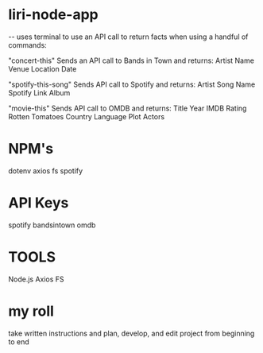 # liri-node-app

-- uses terminal to use an API call to return facts when using a handful of commands:

"concert-this"
Sends an API call to Bands in Town and returns:
Artist Name
Venue
Location
Date

"spotify-this-song"
Sends API call to Spotify and returns:
Artist
Song Name
Spotify Link
Album

"movie-this"
Sends API call to OMDB and returns:
Title
Year
IMDB Rating
Rotten Tomatoes
Country
Language
Plot
Actors





# NPM's

dotenv
axios
fs
spotify

# API Keys

spotify
bandsintown
omdb

# TOOLS

Node.js
Axios
FS

# my roll

take written instructions and plan, develop, and edit project from beginning to end

